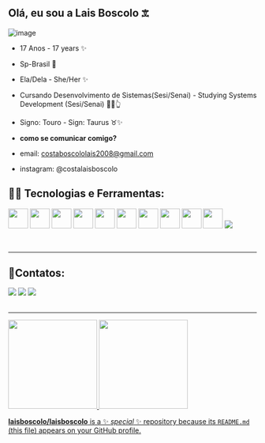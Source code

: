 ## Olá, eu sou a Lais Boscolo 𖠊

![image](https://github.com/user-attachments/assets/8b756c15-9f74-40d8-a8f3-797c931ff826)


* 17 Anos - 17 years ✨

* Sp-Brasil 📍

* Ela/Dela - She/Her ✨

* Cursando Desenvolvimento de Sistemas(Sesi/Senai) - Studying Systems Development (Sesi/Senai) 📖🤓👆

* Signo: Touro - Sign: Taurus ♉✨


* __como se comunicar comigo?__
* email: costaboscololais2008@gmail.com
* instagram: @costalaisboscolo

## 🔨📱 Tecnologias e Ferramentas:


<img src="https://cdn.jsdelivr.net/gh/devicons/devicon@latest/icons/cplusplus/cplusplus-original.svg" width="40" height="40"/> <img src="https://cdn.jsdelivr.net/gh/devicons/devicon@latest/icons/html5/html5-original.svg" width="40" height="40"/>  <img src="https://cdn.jsdelivr.net/gh/devicons/devicon@latest/icons/css3/css3-original.svg" width="40" height="40"/> <img src="https://cdn.jsdelivr.net/gh/devicons/devicon@latest/icons/javascript/javascript-original.svg" width="40" height="40"/> <img src="https://cdn.jsdelivr.net/gh/devicons/devicon@latest/icons/php/php-original.svg" width="40" height="40"/> <img src="https://cdn.jsdelivr.net/gh/devicons/devicon@latest/icons/azuresqldatabase/azuresqldatabase-original.svg" width="40" height="40"/> <img src="https://cdn.jsdelivr.net/gh/devicons/devicon@latest/icons/gimp/gimp-original.svg" width="40" height="40"/> <img src="https://cdn.jsdelivr.net/gh/devicons/devicon@latest/icons/mysql/mysql-original.svg" width="40" height="40"/> <img src="https://cdn.jsdelivr.net/gh/devicons/devicon@latest/icons/bootstrap/bootstrap-original.svg" width="40" height="40"/> <img src="https://cdn.jsdelivr.net/gh/devicons/devicon@latest/icons/git/git-original.svg" width="40" height="40"/>
<img src="https://cdn.jsdelivr.net/gh/devicons/devicon@latest/icons/figma/figma-original.svg" />


<br>
<hr>
          
## 📱Contatos:
<div>
<a href="https://www.instagram.com/costalaisboscolo/?__d=1%2F" target="_blank"><img loading="lazy" src="https://img.shields.io/badge/-Instagram-%23E4405F?style=for-the-badge&logo=instagram&logoColor=white" target="_blank"></a>
<a href = "mailto:costaboscololais2008@gmail.com"><img loading="lazy" src="https://img.shields.io/badge/Gmail-D14836?style=for-the-badge&logo=gmail&logoColor=white" target="_blank"></a></a>
<a href="https://www.linkedin.com/in/la%C3%ADs-boscolo-costa-b17760355/" target="_blank"><img loading="lazy" src="https://img.shields.io/badge/-LinkedIn-%230077B5?style=for-the-badge&logo=linkedin&logoColor=white" target="_blank"></a>   
</div>

<br>
<hr>

<div>
<a href="https://github.com/laisboscolo">
<img loading="lazy" height="180em" src="https://github-readme-stats.vercel.app/api/top-langs/?username=laisboscolo&layout=compact&langs_count=7&theme=dracula"/>
<img loading="lazy" height="180em" src="https://github-readme-stats.vercel.app/api?username=laisboscolo&show_icons=true&theme=dracula&include_all_commits=true&count_private=true"/>
</div>




**laisboscolo/laisboscolo** is a ✨ _special_ ✨ repository because its `README.md` (this file) appears on your GitHub profile.







